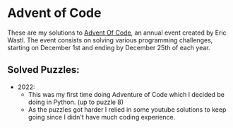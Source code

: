 # Advent of Code
These are my solutions to [Advent Of Code](https://adventofcode.com/), an annual event created by Eric Wastl. The event consists on solving various programming challenges, starting on December 1st and ending by December 25th of each year.

## Solved Puzzles:
- 2022:
  - This was my first time doing Adventure of Code which I decided be doing in Python. (up to puzzle 8)
  - As the puzzles got harder I relied in some youtube solutions to keep going since I didn't have much coding experience.